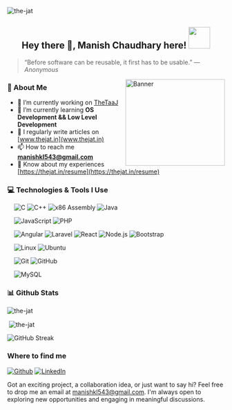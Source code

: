 <!-- Profile Views Addins -->
<img src="https://komarev.com/ghpvc/?username=the-jat&label=Profile%20views&color=0e75b6&style=flat" alt="the-jat"/>
<h2 align="center">
    <!-- <img src="https://emojis.slackmojis.com/emojis/images/1531849430/4246/blob-sunglasses.gif?1531849430" width="30"/> -->
    Hey there 👋, Manish Chaudhary here!
    <img src="https://media.giphy.com/media/12oufCB0MyZ1Go/giphy.gif" width="50">
</h2>

> “Before software can be reusable, it first has to be usable.” — *Anonymous*

<!--
<p align="center">
    <em>
        <strong>Software Developer</strong>
         <img src="https://media.giphy.com/media/WUlplcMpOCEmTGBtBW/giphy.gif" width="30">
    </em>
</p>
-->

<!-- Binary gif -->
<img align='right' src="https://media.giphy.com/media/v1.Y2lkPTc5MGI3NjExZWJ2Z3NoeHluNGxmZnk2dzRqeGVhYTJpczhiOHAwcGFsaTM2aDFvOCZlcD12MV9pbnRlcm5hbF9naWZfYnlfaWQmY3Q9dHM/ksE9feSa2b4V2GYwY4/giphy.gif" width="230" height="200" alt="Banner">

### 💫 About Me
- 🔭 I’m currently working on [TheTaaJ](https://github.com/The-Jat/TheTaaJ)
- 🌱 I’m currently learning **OS Development && Low Level Development**
- 📝 I regularly write articles on [www.thejat.in](www.thejat.in)
- 📫 How to reach me **manishkl543@gmail.com**
- 📄 Know about my experiences [https://thejat.in/resume](https://thejat.in/resume)
<!--
- ⚡ Fun fact **I am from Haryana**📍
-->


### 💻 Technologies & Tools I Use

&nbsp;&nbsp;&nbsp;&nbsp;![C](https://img.shields.io/badge/c-%2300599C.svg?style=flat-square&logo=c&logoColor=white)
![C++](https://img.shields.io/badge/c++-%2300599C.svg?style=flat-square&logo=c%2B%2B&logoColor=white)
![x86 Assembly](https://img.shields.io/badge/x86_Assembly-363636.svg?style=flat-square&logo=code&logoColor=white)
![Java](https://img.shields.io/badge/Java-007396?style=flat-square&logo=java&logoColor=white)

&nbsp;&nbsp;&nbsp;&nbsp;![JavaScript](https://img.shields.io/badge/javascript-%23323330.svg?style=flat-square&logo=javascript&logoColor=%23F7DF1E)
![PHP](https://img.shields.io/badge/php-%23777BB4.svg?style=flat-square&logo=php&logoColor=white)

&nbsp;&nbsp;&nbsp;&nbsp;![Angular](https://img.shields.io/badge/angular-%23DD0031.svg?style=flat-square&logo=angular&logoColor=white)
![Laravel](https://img.shields.io/badge/laravel-%23FF2D20.svg?style=flat-square&logo=laravel&logoColor=white)
![React](https://img.shields.io/badge/React-20232A?style=flat-square&logo=react&logoColor=61DAFB)
![Node.js](https://img.shields.io/badge/Node.js-339933?style=flat-square&logo=node-dot-js&logoColor=white)
![Bootstrap](https://img.shields.io/badge/bootstrap-%238511FA.svg?style=flat-square&logo=bootstrap&logoColor=white)

&nbsp;&nbsp;&nbsp;&nbsp;![Linux](https://img.shields.io/badge/Linux-FCC624?style=flat-square&logo=linux&logoColor=black)
![Ubuntu](https://img.shields.io/badge/Ubuntu-E95420?style=flat-square&logo=ubuntu&logoColor=white)

&nbsp;&nbsp;&nbsp;&nbsp;![Git](https://img.shields.io/badge/git-%23F05033.svg?style=flat-square&logo=git&logoColor=white)
![GitHub](https://img.shields.io/badge/GitHub-181717?style=flat-square&logo=github&logoColor=white)

&nbsp;&nbsp;&nbsp;&nbsp;![MySQL](https://img.shields.io/badge/mysql-%2300f.svg?style=flat-square&logo=mysql&logoColor=white)


<!--
### <img src="https://media.giphy.com/media/VgCDAzcKvsR6OM0uWg/giphy.gif" width="50"> Mine Introduction to the C++ Compiler...  

```c++
#include <iostream>
#include <vector>

using namespace std;

class ManishChaudhary {
public:
    string name = "Manish Chaudhary";
    vector<string> code = {"C", "C++", "Assembly", "PHP", "Javascript"};
    vector<string> askMeAbout = {"OS-Dev", "Web-Dev"};
    vector<string> frameworks = {"Angular", "Laravel"};
    string currentFocus = "On OS Development";
    string funFact = "I am from Haryana (IN)!";

    void printInfo() {
        cout << "Name: "   << name << endl;
        cout << "Code: ";
        printVector(code);
        cout << "Ask Me About: ";
        printVector(askMeAbout);
        cout << "Frameworks: ";
        printVector(frameworks);
        cout << "Current Focus: " << currentFocus << endl;
        cout << "Fun Fact: " << funFact << endl;
    }

private:
    template<typename T>
    void printVector(const vector<T>& vec) {
        for (const auto& item : vec) {
            cout << item << " ";
        }
        cout << endl;
    }

};

int main() {
    ManishChaudhary manish;
    manish.printInfo();
    return 0;
}

// Output
Name: Manish Chaudhary
Code: C C++ Assembly PHP Javascript 
Ask Me About: OS-Dev Web-Dev 
Frameworks: Angular Laravel 
Current Focus: On OS Development
Fun Fact: I am from Haryana (IN)!
```
-->

### 📊 Github Stats
<p><img align="center" src="https://github-readme-stats.vercel.app/api/top-langs?username=the-jat&show_icons=true&locale=en&layout=compact" alt="the-jat" /></p>

<p>&nbsp;<img align="center" src="https://github-readme-stats.vercel.app/api?username=the-jat&show_icons=true&locale=en" alt="the-jat" /></p>

<!--
<p><img align="center" src="https://github-readme-streak-stats.herokuapp.com/?user=the-jat&" alt="the-jat" /></p>
-->

<!--
<p>
    <img align="center" src="https://streak-stats.demolab.com/?user=the-jat&theme=radical&hide_border=true&date_format=M%20j%5B%2C%20Y%5D"/>
</p>
-->

<!--
<a href="https://git.io/streak-stats"><img src="https://streak-stats.demolab.com?user=the-jat" alt="GitHub Streak" /></a>
-->
<img src="https://github-readme-streak-stats.herokuapp.com?user=the-jat" alt="GitHub Streak" />

### Where to find me
<p><a href="https://github.com/The-Jat" target="_blank"><img alt="Github" src="https://img.shields.io/badge/GitHub-%2312100E.svg?&style=for-the-badge&logo=Github&logoColor=white" /></a> <a href="https://www.linkedin.com/in/manish-kala-46a845139" target="_blank"><img alt="LinkedIn" src="https://img.shields.io/badge/linkedin-%230077B5.svg?&style=for-the-badge&logo=linkedin&logoColor=white" /></a>
</p>

Got an exciting project, a collaboration idea, or just want to say hi? Feel free to drop me an email at [manishkl543@gmail.com](mailto:manishkl543@gmail.com). I'm always open to exploring new opportunities and engaging in meaningful discussions.
